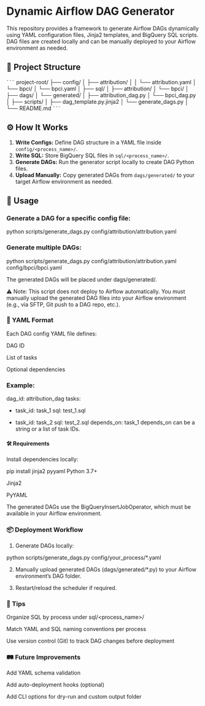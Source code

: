 # Dynamic Airflow DAG Generator

This repository provides a framework to generate Airflow DAGs dynamically using YAML configuration files, Jinja2 templates, and BigQuery SQL scripts. DAG files are created locally and can be manually deployed to your Airflow environment as needed.

## 🧩 Project Structure
```` ``` ````
project-root/
├── config/
│ ├── attribution/
│ │ └── attribution.yaml
│ └── bpci/
│ └── bpci.yaml
│
├── sql/
│ ├── attribution/
│ └── bpci/
│
├── dags/
│ └── generated/
│ ├── attribution_dag.py
│ └── bpci_dag.py
│
├── scripts/
│ ├── dag_template.py.jinja2
│ └── generate_dags.py
│
└── README.md
```` ``` ````
## ⚙️ How It Works

1. **Write Configs:** Define DAG structure in a YAML file inside `config/<process_name>/`.
2. **Write SQL:** Store BigQuery SQL files in `sql/<process_name>/`.
3. **Generate DAGs:** Run the generator script locally to create DAG Python files.
4. **Upload Manually:** Copy generated DAGs from `dags/generated/` to your target Airflow environment as needed.

## 🚀 Usage

### Generate a DAG for a specific config file:

python scripts/generate_dags.py config/attribution/attribution.yaml

### Generate multiple DAGs:

python scripts/generate_dags.py config/attribution/attribution.yaml config/bpci/bpci.yaml

The generated DAGs will be placed under dags/generated/.

⚠️ Note: This script does not deploy to Airflow automatically. You must manually upload the generated DAG files into your Airflow environment (e.g., via SFTP, Git push to a DAG repo, etc.).

### 📄 YAML Format

Each DAG config YAML file defines:

DAG ID

List of tasks

Optional dependencies

### Example:

dag_id: attribution_dag
tasks:
  - task_id: task_1
    sql: test_1.sql

  - task_id: task_2
    sql: test_2.sql
    depends_on: task_1
depends_on can be a string or a list of task IDs.

#### 🛠 Requirements
Install dependencies locally:

pip install jinja2 pyyaml
Python 3.7+

Jinja2

PyYAML

The generated DAGs use the BigQueryInsertJobOperator, which must be available in your Airflow environment.

### 📦 Deployment Workflow
1. Generate DAGs locally:

python scripts/generate_dags.py config/your_process/*.yaml

2. Manually upload generated DAGs (dags/generated/*.py) to your Airflow environment’s DAG folder.

3. Restart/reload the scheduler if required.

### 🧪 Tips

Organize SQL by process under sql/<process_name>/

Match YAML and SQL naming conventions per process

Use version control (Git) to track DAG changes before deployment

### 🛤 Future Improvements

Add YAML schema validation

Add auto-deployment hooks (optional)

Add CLI options for dry-run and custom output folder
